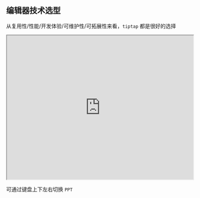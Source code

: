 ## 编辑器技术选型

从复用性/性能/开发体验/可维护性/可拓展性来看，`tiptap` 都是很好的选择

<iframe src="https://editor-tiptap.netlify.app/1" width="100%" height="390px"></iframe>

可通过键盘上下左右切换 `PPT`
